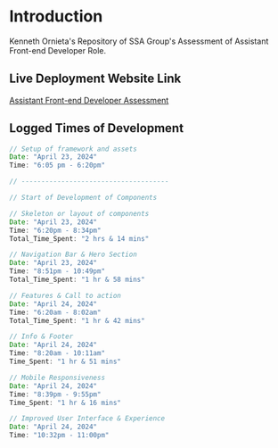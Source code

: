 
# Introduction
Kenneth Ornieta's Repository of SSA Group's Assessment of Assistant Front-end Developer Role.

## Live Deployment Website Link
[Assistant Front-end Developer Assessment](https://frontend-developer-assessment-ssa.vercel.app/)

## Logged Times of Development

``` javascript
// Setup of framework and assets
Date: "April 23, 2024"
Time: "6:05 pm - 6:20pm"

// -------------------------------------

// Start of Development of Components

// Skeleton or layout of components
Date: "April 23, 2024"
Time: "6:20pm - 8:34pm"
Total_Time_Spent: "2 hrs & 14 mins"

// Navigation Bar & Hero Section
Date: "April 23, 2024"
Time: "8:51pm - 10:49pm"
Total_Time_Spent: "1 hr & 58 mins"

// Features & Call to action
Date: "April 24, 2024"
Time: "6:20am - 8:02am"
Total_Time_Spent: "1 hr & 42 mins"

// Info & Footer
Date: "April 24, 2024"
Time: "8:20am - 10:11am"
Time_Spent: "1 hr & 51 mins"

// Mobile Responsiveness
Date: "April 24, 2024"
Time: "8:39pm - 9:55pm"
Time_Spent: "1 hr & 16 mins"

// Improved User Interface & Experience
Date: "April 24, 2024"
Time: "10:32pm - 11:00pm"
```


